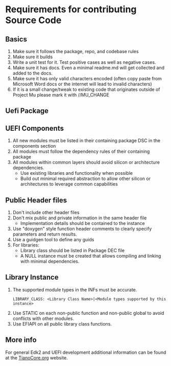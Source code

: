 # Requirements for contributing Source Code

## Basics

1. Make sure it follows the package, repo, and codebase rules
2. Make sure it builds
3. Write a unit test for it.  Test positive cases as well as negative cases.
4. Make sure it has docs.  Even a minimal readme.md will get collected and added to the docs.
5. Make sure it has only valid characters encoded (often copy paste from Microsoft Word docs or the internet will lead to invalid characters)
6. If it is a small change/tweak to existing code that originates outside of Project Mu please mark it with //MU_CHANGE

## Uefi Package

## UEFI Components

1. All new modules must be listed in their containing package DSC in the components section
2. All modules must follow the dependency rules of their containing package
3. All modules within common layers should avoid silicon or architecture dependencies.
    * Use existing libraries and functionality when possible
    * Build out minimal required abstraction to allow other silicon or architectures to leverage common capabilities

## Public Header files

1. Don't include other header files
2. Don't mix public and private information in the same header file
    * Implementation details should be contained to the instance
3. Use "doxygen" style function header comments to clearly specify parameters and return results.
4. Use a guidgen tool to define any guids
5. For libraries:
    * Library class should be listed in Package DEC file
    * A NULL instance must be created that allows compiling and linking with minimal dependencies.

## Library Instance

1. The supported module types in the INFs must be accurate.
    ``` inf
    LIBRARY_CLASS: <Library Class Name>|<Module types supported by this instance>
    ```
2. Use STATIC on each non-public function and non-public global to avoid conflicts with other modules.
3. Use EFIAPI on all public library class functions.

## More info

For general Edk2 and UEFI development additional information can be found at the [TianoCore.org](https://www.tianocore.org/) website.
